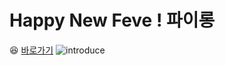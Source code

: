 # Happy New Feve ! 파이롱
😆 [바로가기](https://pierong.site/)
![introduce](https://github.com/raymondanythings/pierong-front/assets/73725736/8fae65a1-9d06-47f7-97ad-1c785426c929)
